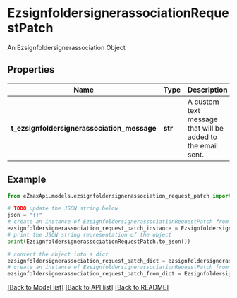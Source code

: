 # EzsignfoldersignerassociationRequestPatch

An Ezsignfoldersignerassociation Object

## Properties

Name | Type | Description | Notes
------------ | ------------- | ------------- | -------------
**t_ezsignfoldersignerassociation_message** | **str** | A custom text message that will be added to the email sent. | [optional] 

## Example

```python
from eZmaxApi.models.ezsignfoldersignerassociation_request_patch import EzsignfoldersignerassociationRequestPatch

# TODO update the JSON string below
json = "{}"
# create an instance of EzsignfoldersignerassociationRequestPatch from a JSON string
ezsignfoldersignerassociation_request_patch_instance = EzsignfoldersignerassociationRequestPatch.from_json(json)
# print the JSON string representation of the object
print(EzsignfoldersignerassociationRequestPatch.to_json())

# convert the object into a dict
ezsignfoldersignerassociation_request_patch_dict = ezsignfoldersignerassociation_request_patch_instance.to_dict()
# create an instance of EzsignfoldersignerassociationRequestPatch from a dict
ezsignfoldersignerassociation_request_patch_from_dict = EzsignfoldersignerassociationRequestPatch.from_dict(ezsignfoldersignerassociation_request_patch_dict)
```
[[Back to Model list]](../README.md#documentation-for-models) [[Back to API list]](../README.md#documentation-for-api-endpoints) [[Back to README]](../README.md)


